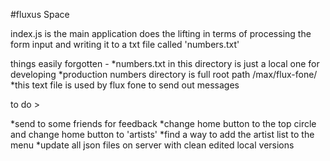 #fluxus Space

index.js is the main application does the lifting in terms of processing the form input and writing it to a txt file called 'numbers.txt'

things easily forgotten -
*numbers.txt in this directory is just a local one for developing
*production numbers directory is full root path /max/flux-fone/
*this text file is used by flux fone to send out messages 

to do >

*send to some friends for feedback
*change home button to the top circle and change home button to 'artists'
*find a way to add the artist list to the menu 
*update all json files on server with clean edited local versions